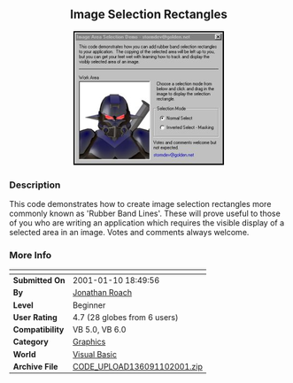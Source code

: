 ﻿<div align="center">

## Image Selection Rectangles

<img src="PIC2001110656164576.jpg">
</div>

### Description

This code demonstrates how to create image selection rectangles more commonly known as 'Rubber Band Lines'. These will prove useful to those of you who are writing an application which requires the visible display of a selected area in an image. Votes and comments always welcome.
 
### More Info
 


<span>             |<span>
---                |---
**Submitted On**   |2001-01-10 18:49:56
**By**             |[Jonathan Roach](https://github.com/Planet-Source-Code/PSCIndex/blob/master/ByAuthor/jonathan-roach.md)
**Level**          |Beginner
**User Rating**    |4.7 (28 globes from 6 users)
**Compatibility**  |VB 5\.0, VB 6\.0
**Category**       |[Graphics](https://github.com/Planet-Source-Code/PSCIndex/blob/master/ByCategory/graphics__1-46.md)
**World**          |[Visual Basic](https://github.com/Planet-Source-Code/PSCIndex/blob/master/ByWorld/visual-basic.md)
**Archive File**   |[CODE\_UPLOAD136091102001\.zip](https://github.com/Planet-Source-Code/jonathan-roach-image-selection-rectangles__1-14302/archive/master.zip)








